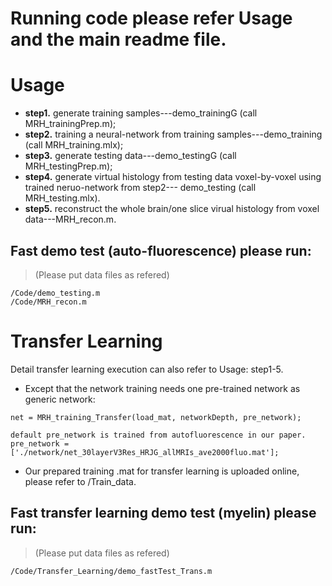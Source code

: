 # Running code please refer Usage and the main readme file.
# Usage
- **step1.** generate training samples---demo_trainingG (call MRH_trainingPrep.m);
- **step2.** training a neural-network from training samples---demo_training (call MRH_training.mlx);
- **step3.** generate testing data---demo_testingG (call MRH_testingPrep.m);
- **step4.** generate virtual histology from testing data voxel-by-voxel using trained neruo-network from step2--- demo_testing (call MRH_testing.mlx).
- **step5.** reconstruct the whole brain/one slice virual histology from voxel data---MRH_recon.m.
## Fast demo test (auto-fluorescence) please run:
>(Please put data files as refered)
```
/Code/demo_testing.m 
/Code/MRH_recon.m
```
# Transfer Learning
 Detail transfer learning execution can also refer to Usage: step1-5. 
- Except that the network training needs one pre-trained network as generic network:
```
net = MRH_training_Transfer(load_mat, networkDepth, pre_network);

default pre_network is trained from autofluorescence in our paper.
pre_network = ['./network/net_30layerV3Res_HRJG_allMRIs_ave2000fluo.mat'];
```
- Our prepared training .mat for transfer learning is uploaded online, please refer to /Train_data.

## Fast transfer learning demo test (myelin) please run:
>(Please put data files as refered)
```
/Code/Transfer_Learning/demo_fastTest_Trans.m
